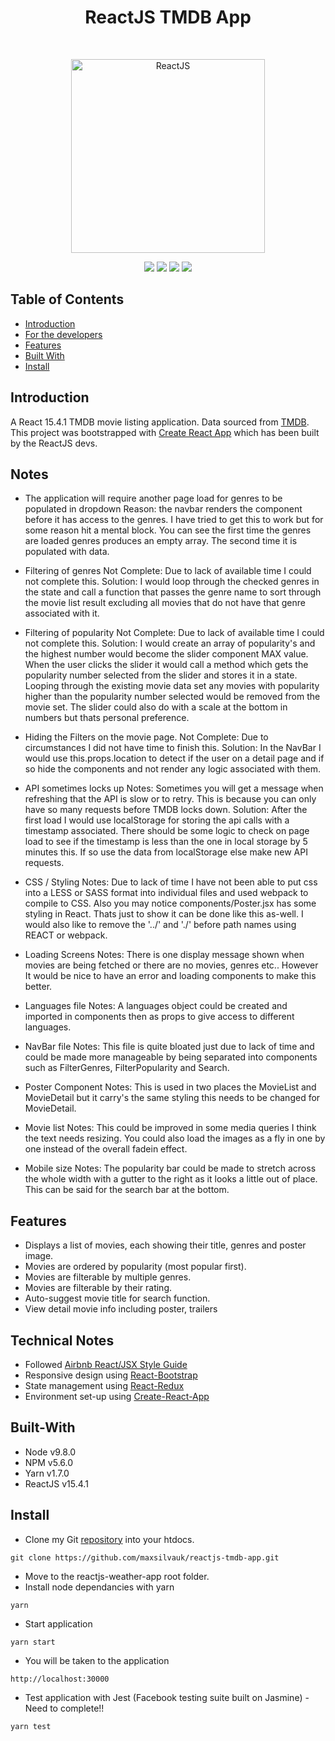 <h1 align="center">ReactJS TMDB App</h1>
<br>
<p align="center">
  <a href="https://gitpoint.co/">
    <img alt="ReactJS" title="ReactJS" src="https://upload.wikimedia.org/wikipedia/commons/a/a7/React-icon.svg" width="310">
  </a>
</p>
<p align="center">
    <img src="https://img.shields.io/badge/npm-v5.6.0-green.svg" />
    <img src="https://img.shields.io/badge/yarn-v1.7.0-green.svg" />
    <img src="https://img.shields.io/badge/node-v9.8.0-green.svg" />
    <img src="https://img.shields.io/badge/react-v15.4.1-green.svg" />
</p>

## Table of Contents

- [Introduction](#introduction)
- [For the developers](#notes)
- [Features](#features)
- [Built With](#built-with)
- [Install](#install)

## Introduction

A React 15.4.1 TMDB movie listing application. Data sourced from [TMDB](https://www.themoviedb.org). This project was bootstrapped with [Create React App](https://github.com/facebookincubator/create-react-app) which has been built by the ReactJS devs.

## Notes
* The application will require another page load for genres to be populated in dropdown
Reason: the navbar renders the component before it has access to the genres. I have tried to get this to work but for some reason hit a mental block. You can see the first time the genres are loaded genres produces an empty array. The second time it is populated with data.

* Filtering of genres
Not Complete: Due to lack of available time I could not complete this.
Solution: I would loop through the checked genres in the state and call a function that passes the genre name to sort through the movie list result excluding all movies that do not have that genre associated with it.

* Filtering of popularity
Not Complete: Due to lack of available time I could not complete this.
Solution: I would create an array of popularity's and the highest number would become the slider component MAX value. When the user clicks the slider it would call a method which gets the popularity number selected from the slider and stores it in a state. Looping through the existing movie data set any movies with popularity higher than the popularity number selected would be removed from the movie set. The slider could also do with a scale at the bottom in numbers but thats personal preference.

* Hiding the Filters on the movie page.
Not Complete: Due to circumstances I did not have time to finish this.
Solution: In the NavBar I would use this.props.location to detect if the user on a detail page and if so hide the components and not render any logic associated with them.

* API sometimes locks up
Notes: Sometimes you will get a message when refreshing that the API is slow or to retry. This is because you can only have so many requests before TMDB locks down.
Solution: After the first load I would use localStorage for storing the api calls with a timestamp associated. There should be some logic to check on page load to see if the timestamp is less than the one in local storage by 5 minutes this. If so use the data from localStorage else make new API requests.

* CSS / Styling
Notes: Due to lack of time I have not been able to put css into a LESS or SASS format into individual files and used webpack to compile to CSS. Also you may notice components/Poster.jsx has some styling in React. Thats just to show it can be done like this as-well. I would also like to remove the '../' and './' before path names using REACT or webpack.

* Loading Screens
Notes: There is one display message shown when movies are being fetched or there are no movies, genres etc.. However It would be nice to have an error and loading components to make this better.

* Languages file
Notes: A languages object could be created and imported in components then as props to give access to different languages.

* NavBar file
Notes: This file is quite bloated just due to lack of time and could be made more manageable by being separated into components such as FilterGenres, FilterPopularity and Search.

* Poster Component
Notes: This is used in two places the MovieList and MovieDetail but it carry's the same styling this needs to be changed for MovieDetail.

* Movie list
Notes: This could be improved in some media queries I think the text needs resizing. You could also load the images as a fly in one by one instead of the overall fadein effect.

* Mobile size
Notes: The popularity bar could be made to stretch across the whole width with a gutter to the right as it looks a little out of place. This can be said for the search bar at the bottom.

## Features

* Displays a list of movies, each showing their title, genres and poster image.
* Movies are ordered by popularity (most popular first).
* Movies are filterable by multiple genres.
* Movies are filterable by their rating.
* Auto-suggest movie title for search function.
* View detail movie info including poster, trailers

## Technical Notes

* Followed [Airbnb React/JSX Style Guide](https://github.com/airbnb/javascript/tree/master/react)
* Responsive design using [React-Bootstrap](https://react-bootstrap.github.io/)
* State management using [React-Redux](https://github.com/reactjs/react-redux)
* Environment set-up using [Create-React-App](https://github.com/facebookincubator/create-react-app)

## Built-With

- Node v9.8.0
- NPM v5.6.0
- Yarn v1.7.0
- ReactJS v15.4.1

## Install

* Clone my Git <a href="https://github.com/maxsilvauk/reactjs-tmdb-app.git">repository</a> into your htdocs.
```
git clone https://github.com/maxsilvauk/reactjs-tmdb-app.git
```
* Move to the reactjs-weather-app root folder.
* Install node dependancies with yarn
```
yarn
```
* Start application
```
yarn start
```
* You will be taken to the application
```
http://localhost:30000
```
* Test application with Jest (Facebook testing suite built on Jasmine) - Need to complete!!
```
yarn test
```
